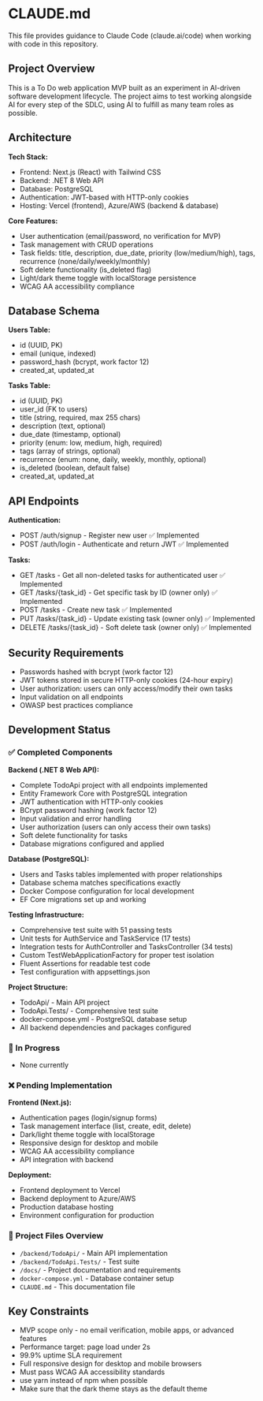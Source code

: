 # CLAUDE.md

This file provides guidance to Claude Code (claude.ai/code) when working with code in this repository.

## Project Overview

This is a To Do web application MVP built as an experiment in AI-driven software development lifecycle. The project aims to test working alongside AI for every step of the SDLC, using AI to fulfill as many team roles as possible.

## Architecture

**Tech Stack:**
- Frontend: Next.js (React) with Tailwind CSS
- Backend: .NET 8 Web API  
- Database: PostgreSQL
- Authentication: JWT-based with HTTP-only cookies
- Hosting: Vercel (frontend), Azure/AWS (backend & database)

**Core Features:**
- User authentication (email/password, no verification for MVP)
- Task management with CRUD operations
- Task fields: title, description, due_date, priority (low/medium/high), tags, recurrence (none/daily/weekly/monthly)
- Soft delete functionality (is_deleted flag)
- Light/dark theme toggle with localStorage persistence
- WCAG AA accessibility compliance

## Database Schema

**Users Table:**
- id (UUID, PK)
- email (unique, indexed)
- password_hash (bcrypt, work factor 12)
- created_at, updated_at

**Tasks Table:**
- id (UUID, PK)
- user_id (FK to users)
- title (string, required, max 255 chars)
- description (text, optional)
- due_date (timestamp, optional)
- priority (enum: low, medium, high, required)
- tags (array of strings, optional)
- recurrence (enum: none, daily, weekly, monthly, optional)
- is_deleted (boolean, default false)
- created_at, updated_at

## API Endpoints

**Authentication:**
- POST /auth/signup - Register new user ✅ Implemented
- POST /auth/login - Authenticate and return JWT ✅ Implemented

**Tasks:**
- GET /tasks - Get all non-deleted tasks for authenticated user ✅ Implemented
- GET /tasks/{task_id} - Get specific task by ID (owner only) ✅ Implemented
- POST /tasks - Create new task ✅ Implemented
- PUT /tasks/{task_id} - Update existing task (owner only) ✅ Implemented
- DELETE /tasks/{task_id} - Soft delete task (owner only) ✅ Implemented

## Security Requirements

- Passwords hashed with bcrypt (work factor 12)
- JWT tokens stored in secure HTTP-only cookies (24-hour expiry)
- User authorization: users can only access/modify their own tasks
- Input validation on all endpoints
- OWASP best practices compliance

## Development Status

### ✅ Completed Components

**Backend (.NET 8 Web API):**
- Complete TodoApi project with all endpoints implemented
- Entity Framework Core with PostgreSQL integration
- JWT authentication with HTTP-only cookies
- BCrypt password hashing (work factor 12)
- Input validation and error handling
- User authorization (users can only access their own tasks)
- Soft delete functionality for tasks
- Database migrations configured and applied

**Database (PostgreSQL):**
- Users and Tasks tables implemented with proper relationships
- Database schema matches specifications exactly
- Docker Compose configuration for local development
- EF Core migrations set up and working

**Testing Infrastructure:**
- Comprehensive test suite with 51 passing tests
- Unit tests for AuthService and TaskService (17 tests)
- Integration tests for AuthController and TasksController (34 tests) 
- Custom TestWebApplicationFactory for proper test isolation
- Fluent Assertions for readable test code
- Test configuration with appsettings.json

**Project Structure:**
- TodoApi/ - Main API project
- TodoApi.Tests/ - Comprehensive test suite
- docker-compose.yml - PostgreSQL database setup
- All backend dependencies and packages configured

### 🔄 In Progress
- None currently

### ❌ Pending Implementation

**Frontend (Next.js):**
- Authentication pages (login/signup forms)
- Task management interface (list, create, edit, delete)
- Dark/light theme toggle with localStorage
- Responsive design for desktop and mobile
- WCAG AA accessibility compliance
- API integration with backend

**Deployment:**
- Frontend deployment to Vercel
- Backend deployment to Azure/AWS
- Production database hosting
- Environment configuration for production

### 📁 Project Files Overview
- `/backend/TodoApi/` - Main API implementation
- `/backend/TodoApi.Tests/` - Test suite  
- `/docs/` - Project documentation and requirements
- `docker-compose.yml` - Database container setup
- `CLAUDE.md` - This documentation file

## Key Constraints

- MVP scope only - no email verification, mobile apps, or advanced features
- Performance target: page load under 2s
- 99.9% uptime SLA requirement
- Full responsive design for desktop and mobile browsers
- Must pass WCAG AA accessibility standards
- use yarn instead of npm when possible
- Make sure that the dark theme stays as the default theme